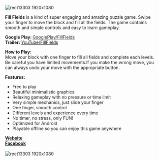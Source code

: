 ![rect13303 1920x1080](https://user-images.githubusercontent.com/61991001/122596077-a860ed00-d069-11eb-8c3d-0ba35cd99229.png)

<b>Fill Fields</b> is a kind of super engaging and amazing puzzle game. Swipe your finger to move the block and fill all the fields. The game contains smooth and simple controls and easy to learn gameplay.

<b>Google Play: </b> <a href="https://play.google.com/store/apps/details?id=com.Coresaken.FilltheFields">GooglePlay/FillFields</a></br>
<b>Trailer: </b> <a href="https://www.youtube.com/watch?v=S53nj9CvypM">YouTube/FillFields</a>
  
  <b>How to Play: </b><br>
Move your block with one finger to fill all fields and complete each levels. Be careful you have limited movements.If you make the wrong move, you can always undo your move with the appropriate button.
  
  <b>Features: </b>
- Free to play
- Beautiful minimalistic graphics
- Relaxing gameplay with no pressure or time limit
- Very simple mechanics, just slide your finger
- One finger, smooth control
- Different levels and experience every time
- No timer, no stress, only FUN!
- Optimized for Android
- Playable offline so you can enjoy this game anywhere

<b><a href="https://coresaken.com/">Website</a></b><br>
<b><a href="https://www.facebook.com/CoresakenGames">Facebook</a></b><br><br>
![rect13303 1920x1080](https://www.coresaken.com/FillFields/ScreenShots.png)
